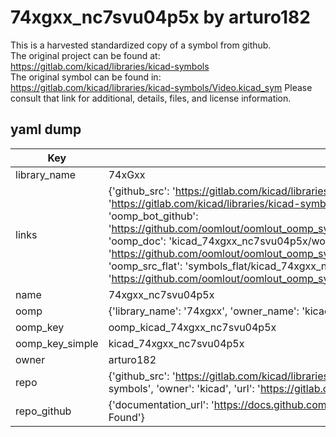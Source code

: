 # 74xgxx_nc7svu04p5x by arturo182  
This is a harvested standardized copy of a symbol from github.  
The original project can be found at:  
https://gitlab.com/kicad/libraries/kicad-symbols  
The original symbol can be found in:
https://gitlab.com/kicad/libraries/kicad-symbols/Video.kicad_sym
Please consult that link for additional, details, files, and license information.  
## yaml dump  
| Key | Value |  
| --- | --- |  
| library_name | 74xGxx |  
| links | {'github_src': 'https://gitlab.com/kicad/libraries/kicad-symbols/Video.kicad_sym', 'github_src_repo': 'https://gitlab.com/kicad/libraries/kicad-symbols', 'oomp_bot': 'kicad_74xgxx_nc7svu04p5x/working', 'oomp_bot_github': 'https://github.com/oomlout/oomlout_oomp_symbol_bot/tree/main/kicad_74xgxx_nc7svu04p5x/working', 'oomp_doc': 'kicad_74xgxx_nc7svu04p5x/working', 'oomp_doc_github': 'https://github.com/oomlout/oomlout_oomp_symbol_doc/tree/main/kicad_74xgxx_nc7svu04p5x/working', 'oomp_src_flat': 'symbols_flat/kicad_74xgxx_nc7svu04p5x/working', 'oomp_src_flat_github': 'https://github.com/oomlout/oomlout_oomp_symbol_src/tree/main/kicad_74xgxx_nc7svu04p5x/working'} |  
| name | 74xgxx_nc7svu04p5x |  
| oomp | {'library_name': '74xgxx', 'owner_name': 'kicad', 'symbol_name': '74xgxx_nc7svu04p5x'} |  
| oomp_key | oomp_kicad_74xgxx_nc7svu04p5x |  
| oomp_key_simple | kicad_74xgxx_nc7svu04p5x |  
| owner | arturo182 |  
| repo | {'github_src': 'https://gitlab.com/kicad/libraries/kicad-symbols/Video.kicad_sym', 'name': 'libraries/kicad-symbols', 'owner': 'kicad', 'url': 'https://gitlab.com/kicad/libraries/kicad-symbols'} |  
| repo_github | {'documentation_url': 'https://docs.github.com/rest/repos/repos#get-a-repository', 'message': 'Not Found'} |  

